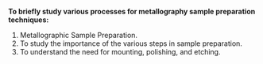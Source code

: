 <b>To briefly study various processes for metallography sample preparation techniques:</b><br>
1.	Metallographic Sample Preparation.<br>
2.	To study the importance of the various steps in sample preparation.<br>
3.	To understand the need for mounting, polishing, and etching.

